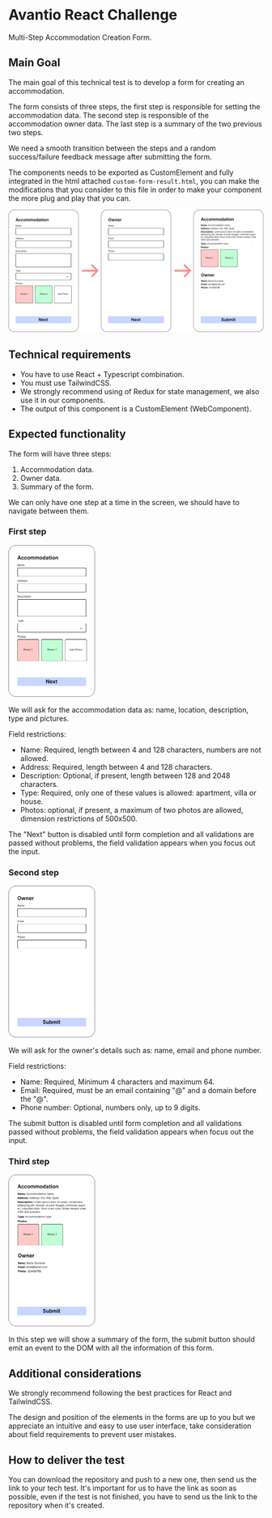 # Avantio React Challenge
Multi-Step Accommodation Creation Form.

## Main Goal
The main goal of this technical test is to develop a form for creating an accommodation.

The form consists of three steps, the first step is responsible for setting the accommodation data. The second step is responsible of the accommodation owner data. The last step is a summary of the two previous two steps.

We need a smooth transition between the steps and a random success/failure feedback message after submitting the form.

The components needs to be exported as CustomElement and fully integrated in the html attached `custom-form-result.html`, you can make the modifications that you consider to this file in order to make your component the more plug and play that you can.

![atrends](./doc/assets/form.png)

## Technical requirements
- You have to use React + Typescript combination.
- You must use TailwindCSS.
- We strongly recommend using of Redux for state management, we also use it in our components.
- The output of this component is a CustomElement (WebComponent).

## Expected functionality
The form will have three steps:
1. Accommodation data.
2. Owner data.
3. Summary of the form.

We can only have one step at a time in the screen, we should have to navigate between them.

### First step
<img src="./doc/assets/step-1.png"  height="300">

We will ask for the accommodation data as: name, location, description, type and pictures.

Field restrictions:
- Name: Required, length between 4 and 128 characters, numbers are not allowed.
- Address: Required, length between 4 and 128 characters.
- Description: Optional, if present, length between 128 and 2048 characters.
- Type: Required, only one of these values is allowed: apartment, villa or house.
- Photos: optional, if present, a maximum of two photos are allowed, dimension restrictions of 500x500.

The "Next" button is disabled until form completion and all validations are passed without problems, the field validation appears when you focus out the input.

### Second step
<img src="./doc/assets/step-2.png"  height="300">

We will ask for the owner's details such as: name, email and phone number.

Field restrictions:
- Name: Required, Minimum 4 characters and maximum 64.
- Email: Required, must be an email containing "@" and a domain before the "@".
- Phone number: Optional, numbers only, up to 9 digits.

The submit button is disabled until form completion and all validations passed without problems, the field validation appears when focus out the input.

### Third step
<img src="./doc/assets/step-3.png"  height="300">

In this step we will show a summary of the form, the submit button should emit an event to the DOM with all the information of this form.

## Additional considerations
We strongly recommend following the best practices for React and TailwindCSS.

The design and position of the elements in the forms are up to you but we appreciate an intuitive and easy to use user interface, take consideration about field requirements to prevent user mistakes.

## How to deliver the test
You can download the repository and push to a new one, then send us the link to your tech test. It's important for us to have the link as soon as possible, even if the test is not finished, you have to send us the link to the repository when it's created.